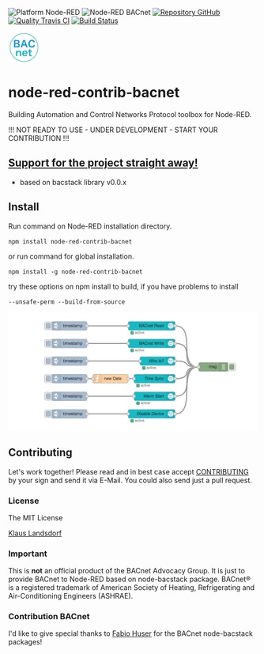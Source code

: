 ![Platform Node-RED](http://b.repl.ca/v1/Platform-Node--RED-red.png)
![Node-RED BACnet](http://b.repl.ca/v1/Node--RED-BACnet-blue.png)
[![Repository GitHub](http://b.repl.ca/v1/Repository-GitHub-orange.png)](https://github.com/biancode/node-red-contrib-bacnet)
[![Quality Travis CI](http://b.repl.ca/v1/Quality-Travis_CI-green.png)](https://travis-ci.org/biancode/node-red-contrib-bacnet)
[![Build Status](https://travis-ci.org/biancode/node-red-contrib-bacnet.svg?branch=master)](https://travis-ci.org/biancode/node-red-contrib-bacnet)

[![nodemodbus64](images/bacnet-icon-quad64.png)](http://www.bacnet.org/)

# node-red-contrib-bacnet
Building Automation and Control Networks Protocol toolbox for Node-RED.

!!! NOT READY TO USE - UNDER DEVELOPMENT - START YOUR CONTRIBUTION !!!
## [Support for the project straight away!][3]

* based on bacstack library v0.0.x

## Install

Run command on Node-RED installation directory.

	npm install node-red-contrib-bacnet 

or run command for global installation.

	npm install -g node-red-contrib-bacnet 

try these options on npm install to build, if you have problems to install

    --unsafe-perm --build-from-source
    
![Flow Example](images/BACnetFlowExamples.png)

## Contributing

Let's work together! 
Please read and in best case accept [CONTRIBUTING](CONTRIBUTING.md) by your sign and send it via E-Mail.
You could also send just a pull request.

### License

The MIT License

[Klaus Landsdorf][1]

### Important

This is **not** an official product of the BACnet Advocacy Group.
It is just to provide BACnet to Node-RED based on node-bacstack package.
BACnet® is a registered trademark of American Society of Heating, Refrigerating and Air-Conditioning Engineers (ASHRAE). 

### Contribution BACnet

I'd like to give special thanks to [Fabio Huser][2] for the BACnet node-bacstack packages! 


[1]:https://bianco-royal.cloud/
[2]:https://github.com/fh1ch
[3]:https://bianco-royal.cloud/supporter/
